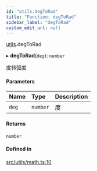 ```yaml
---
id: "utils.degToRad"
title: "Function: degToRad"
sidebar_label: "degToRad"
custom_edit_url: null
---
```


[utils](../namespaces/utils.md).degToRad

▸ **degToRad**(`deg`): `number`

度转弧度

#### Parameters

| Name | Type | Description |
| :------ | :------ | :------ |
| `deg` | `number` | 度 |

#### Returns

`number`

#### Defined in

[src/utils/math.ts:10](https://github.com/sakitam-gis/vis-engine/blob/master/src/utils/math.ts#L10)
